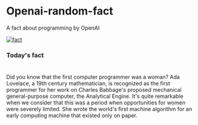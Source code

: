 
# Openai-random-fact
 A fact about programming by OpenAI

[![fact](https://github.com/MarioVidoni/openai-daily-fact/actions/workflows/main.yml/badge.svg)](https://github.com/MarioVidoni/openai-daily-fact/actions/workflows/main.yml)

### Today's fact
# 
Did you know that the first computer programmer was a woman? Ada Lovelace, a 19th century mathematician, is recognized as the first programmer for her work on Charles Babbage's proposed mechanical general-purpose computer, the Analytical Engine. It's quite remarkable when we consider that this was a period when opportunities for women were severely limited. She wrote the world's first machine algorithm for an early computing machine that existed only on paper.